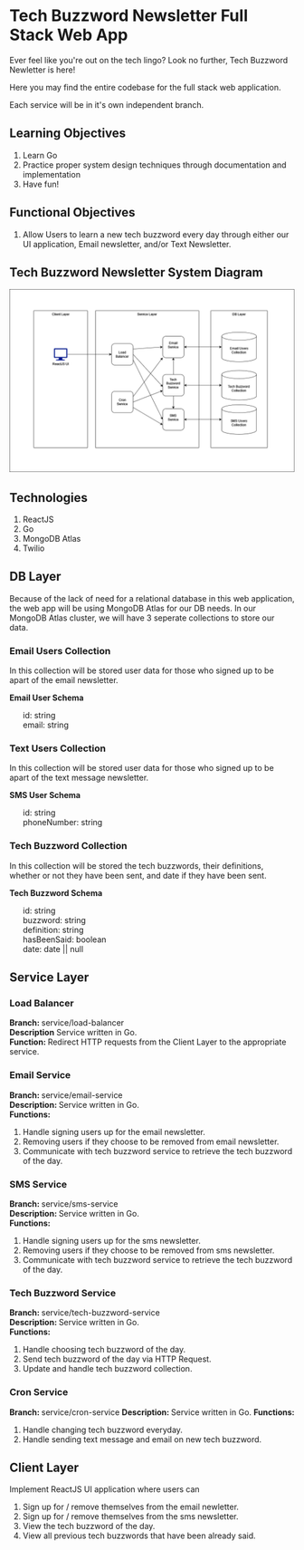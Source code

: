 # Tech Buzzword Newsletter Full Stack Web App

Ever feel like you're out on the tech lingo? Look no further, Tech Buzzword Newletter is here!

Here you may find the entire codebase for the full stack web application.

Each service will be in it's own independent branch.

## Learning Objectives

1. Learn Go
2. Practice proper system design techniques through documentation and implementation
3. Have fun!

## Functional Objectives

1. Allow Users to learn a new tech buzzword every day through either our UI application, Email newsletter, and/or Text Newsletter.

## Tech Buzzword Newsletter System Diagram

<img src="images\Tech-Buzzword-Newsletter-System-Design-Diagram.png" />

## Technologies

1. ReactJS
2. Go
3. MongoDB Atlas
4. Twilio

## DB Layer

Because of the lack of need for a relational database in this web application, the web app will be using MongoDB Atlas for our DB needs. In our MongoDB Atlas cluster, we will have 3 seperate collections to store our data.

### Email Users Collection

In this collection will be stored user data for those who signed up to be apart of the email newsletter.

<b>Email User Schema</b>
<ul style="list-style: none;">
    <li>id: string</li>
    <li>email: string</li>
</ul>

### Text Users Collection

In this collection will be stored user data for those who signed up to be apart of the text message newsletter.

<b>SMS User Schema</b>
<ul style="list-style: none;">
    <li>id: string</li>
    <li>phoneNumber: string</li>
</ul>


### Tech Buzzword Collection

In this collection will be stored the tech buzzwords, their definitions, whether or not they have been sent, and date if they have been sent.

<b>Tech Buzzword Schema</b>
<ul style="list-style: none;">
    <li>id: string</li>
    <li>buzzword: string</li>
    <li>definition: string</li>
    <li>hasBeenSaid: boolean</li>
    <li>date: date || null</li>
</ul>

## Service Layer

### Load Balancer

<b>Branch: </b> service/load-balancer \
<b>Description</b> Service written in Go. \
<b>Function: </b> Redirect HTTP requests from the Client Layer to the appropriate service.

### Email Service

<b>Branch: </b> service/email-service \
<b>Description: </b> Service written in Go. \
<b>Functions: </b> 

1. Handle signing users up for the email newsletter.
2. Removing users if they choose to be removed from email newsletter.
3. Communicate with tech buzzword service to retrieve the tech buzzword of the day.

### SMS Service

<b>Branch: </b> service/sms-service \
<b>Description: </b> Service written in Go. \
<b>Functions: </b>

1. Handle signing users up for the sms newsletter.
2. Removing users if they choose to be removed from sms newsletter.
3. Communicate with tech buzzword service to retrieve the tech buzzword of the day.

### Tech Buzzword Service

<b>Branch: </b> service/tech-buzzword-service \
<b>Description: </b> Service written in Go. \
<b>Functions: </b>

1. Handle choosing tech buzzword of the day.
2. Send tech buzzword of the day via HTTP Request.
3. Update and handle tech buzzword collection.

### Cron Service

<b>Branch: </b> service/cron-service
<b>Description: </b> Service written in Go.
<b>Functions: </b>

1. Handle changing tech buzzword everyday.
2. Handle sending text message and email on new tech buzzword.

## Client Layer

Implement ReactJS UI application where users can

1. Sign up for / remove themselves from the email newletter.
2. Sign up for / remove themselves from the sms newsletter.
3. View the tech buzzword of the day.
4. View all previous tech buzzwords that have been already said.
